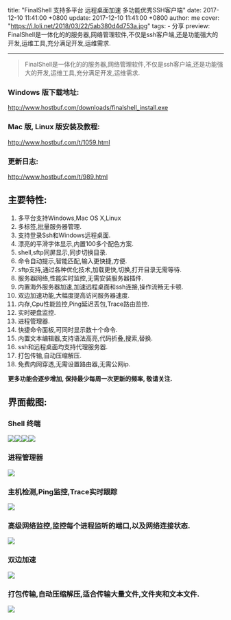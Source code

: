 title: "FinalShell 支持多平台  远程桌面加速  多功能优秀SSH客户端"
date: 2017-12-10 11:41:00 +0800
update: 2017-12-10 11:41:00 +0800
author: me
cover: "https://i.loli.net/2018/03/22/5ab380d4d753a.jpg"
tags:
    - 分享
preview: FinalShell是一体化的的服务器,网络管理软件,不仅是ssh客户端,还是功能强大的开发,运维工具,充分满足开发,运维需求.

---

> FinalShell是一体化的的服务器,网络管理软件,不仅是ssh客户端,还是功能强大的开发,运维工具,充分满足开发,运维需求.

### Windows 版下载地址:
http://www.hostbuf.com/downloads/finalshell_install.exe
### Mac 版, Linux 版安装及教程:
http://www.hostbuf.com/t/1059.html
### 更新日志:
http://www.hostbuf.com/t/989.html
## 主要特性: ##
1. 多平台支持Windows,Mac OS X,Linux
2. 多标签,批量服务器管理.
3. 支持登录Ssh和Windows远程桌面.
4. 漂亮的平滑字体显示,内置100多个配色方案.
5. shell,sftp同屏显示,同步切换目录.
6. 命令自动提示,智能匹配,输入更快捷,方便.
7. sftp支持,通过各种优化技术,加载更快,切换,打开目录无需等待.
8. 服务器网络,性能实时监控,无需安装服务器插件.
9. 内置海外服务器加速,加速远程桌面和ssh连接,操作流畅无卡顿.
10. 双边加速功能,大幅度提高访问服务器速度.
11. 内存,Cpu性能监控,Ping延迟丢包,Trace路由监控.
12. 实时硬盘监控.
13. 进程管理器.
14. 快捷命令面板,可同时显示数十个命令.
15. 内置文本编辑器,支持语法高亮,代码折叠,搜索,替换.
16. ssh和远程桌面均支持代理服务器.
17. 打包传输,自动压缩解压.
18. 免费内网穿透,无需设置路由器,无需公网ip.

**更多功能会逐步增加, 保持最少每周一次更新的频率, 敬请关注.**
## 界面截图: ##
### Shell 终端
![][1]![][2]![][3]![][4]
### 进程管理器
![][5]
### 主机检测,Ping监控,Trace实时跟踪
![][6]
### 高级网络监控,监控每个进程监听的端口,以及网络连接状态.
![][7]
### 双边加速
![][8]
### 打包传输,自动压缩解压,适合传输大量文件,文件夹和文本文件.
![][9]


  [1]: https://i.loli.net/2018/02/23/5a8f7ce2560ce.png
  [2]: https://i.loli.net/2018/02/23/5a8f7ce24818d.png
  [3]: https://i.loli.net/2018/02/23/5a8f7ce247ca8.png
  [4]: https://i.loli.net/2018/02/23/5a8f7ce24e9e2.png
  [5]: https://i.loli.net/2018/02/23/5a8f7ce24e9d1.png
  [6]: https://i.loli.net/2018/02/23/5a8f7ce23987b.png
  [7]: https://i.loli.net/2018/02/23/5a8f7ce239b46.png
  [8]: https://i.loli.net/2018/02/23/5a8f7ce1c6de4.png
  [9]: https://i.loli.net/2018/02/23/5a8f7ce1bf5c9.png